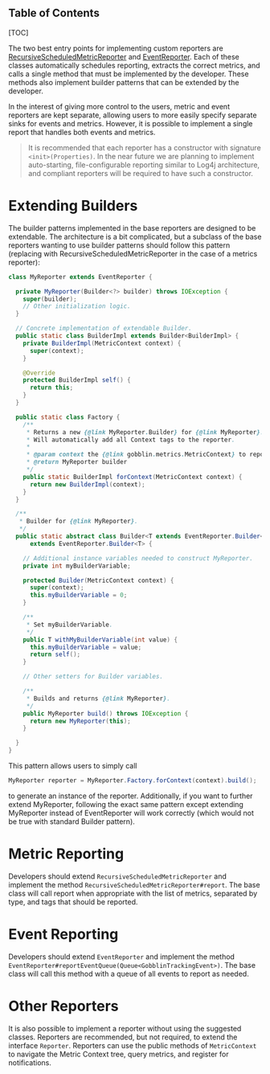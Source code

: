 Table of Contents
-----------------

[TOC]

The two best entry points for implementing custom reporters are [RecursiveScheduledMetricReporter](https://github.com/linkedin/gobblin/blob/master/gobblin-metrics/src/main/java/gobblin/metrics/reporter/RecursiveScheduledMetricReporter.java) and [EventReporter](https://github.com/linkedin/gobblin/blob/master/gobblin-metrics/src/main/java/gobblin/metrics/reporter/EventReporter.java). Each of these classes automatically schedules reporting, extracts the correct metrics, and calls a single method that must be implemented by the developer. These methods also implement builder patterns that can be extended by the developer.

In the interest of giving more control to the users, metric and event reporters are kept separate, allowing users to more easily specify separate sinks for events and metrics. However, it is possible to implement a single report that handles both events and metrics.

> It is recommended that each reporter has a constructor with signature `<init>(Properties)`. In the near future we are planning to implement auto-starting, file-configurable reporting similar to Log4j architecture, and compliant reporters will be required to have such a constructor.

Extending Builders
==================

The builder patterns implemented in the base reporters are designed to be extendable. The architecture is a bit complicated, but a subclass of the base reporters wanting to use builder patterns should follow this pattern (replacing with RecursiveScheduledMetricReporter in the case of a metrics reporter):

```java
class MyReporter extends EventReporter {

  private MyReporter(Builder<?> builder) throws IOException {
    super(builder);
    // Other initialization logic.
  }

  // Concrete implementation of extendable Builder.
  public static class BuilderImpl extends Builder<BuilderImpl> {
    private BuilderImpl(MetricContext context) {
      super(context);
    }

    @Override
    protected BuilderImpl self() {
      return this;
    }
  }

  public static class Factory {
    /**
     * Returns a new {@link MyReporter.Builder} for {@link MyReporter}.
     * Will automatically add all Context tags to the reporter.
     *
     * @param context the {@link gobblin.metrics.MetricContext} to report
     * @return MyReporter builder
     */
    public static BuilderImpl forContext(MetricContext context) {
      return new BuilderImpl(context);
    }
  }

  /**
   * Builder for {@link MyReporter}.
   */
  public static abstract class Builder<T extends EventReporter.Builder<T>>
      extends EventReporter.Builder<T> {

    // Additional instance variables needed to construct MyReporter.
    private int myBuilderVariable;

    protected Builder(MetricContext context) {
      super(context);
      this.myBuilderVariable = 0;
    }

    /**
     * Set myBuilderVariable.
     */
    public T withMyBuilderVariable(int value) {
      this.myBuilderVariable = value;
      return self();
    }

    // Other setters for Builder variables.

    /**
     * Builds and returns {@link MyReporter}.
     */
    public MyReporter build() throws IOException {
      return new MyReporter(this);
    }

  }
}
```

This pattern allows users to simply call
```java
MyReporter reporter = MyReporter.Factory.forContext(context).build();
```
to generate an instance of the reporter. Additionally, if you want to further extend MyReporter, following the exact same pattern except extending MyReporter instead of EventReporter will work correctly (which would not be true with standard Builder pattern).

Metric Reporting
================

Developers should extend `RecursiveScheduledMetricReporter` and implement the method `RecursiveScheduledMetricReporter#report`. The base class will call report when appropriate with the list of metrics, separated by type, and tags that should be reported.

Event Reporting
===============

Developers should extend `EventReporter` and implement the method `EventReporter#reportEventQueue(Queue<GobblinTrackingEvent>)`. The base class will call this method with a queue of all events to report as needed.

Other Reporters
===============

It is also possible to implement a reporter without using the suggested classes. Reporters are recommended, but not required, to extend the interface `Reporter`. Reporters can use the public methods of `MetricContext` to navigate the Metric Context tree, query metrics, and register for notifications.
